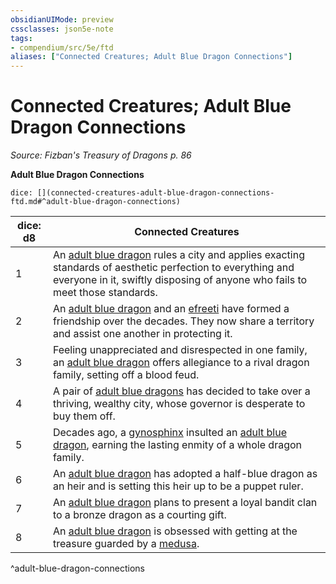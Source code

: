 ```yaml
---
obsidianUIMode: preview
cssclasses: json5e-note
tags:
- compendium/src/5e/ftd
aliases: ["Connected Creatures; Adult Blue Dragon Connections"]
---
```

# Connected Creatures; Adult Blue Dragon Connections
*Source: Fizban's Treasury of Dragons p. 86* 

**Adult Blue Dragon Connections**

`dice: [](connected-creatures-adult-blue-dragon-connections-ftd.md#^adult-blue-dragon-connections)`

| dice: d8 | Connected Creatures |
|----------|---------------------|
| 1 | An [adult blue dragon](/2-Mechanics/CLI/bestiary/dragon/adult-blue-dragon.md) rules a city and applies exacting standards of aesthetic perfection to everything and everyone in it, swiftly disposing of anyone who fails to meet those standards. |
| 2 | An [adult blue dragon](/2-Mechanics/CLI/bestiary/dragon/adult-blue-dragon.md) and an [efreeti](/2-Mechanics/CLI/bestiary/elemental/efreeti.md) have formed a friendship over the decades. They now share a territory and assist one another in protecting it. |
| 3 | Feeling unappreciated and disrespected in one family, an [adult blue dragon](/2-Mechanics/CLI/bestiary/dragon/adult-blue-dragon.md) offers allegiance to a rival dragon family, setting off a blood feud. |
| 4 | A pair of [adult blue dragons](/2-Mechanics/CLI/bestiary/dragon/adult-blue-dragon.md) has decided to take over a thriving, wealthy city, whose governor is desperate to buy them off. |
| 5 | Decades ago, a [gynosphinx](/2-Mechanics/CLI/bestiary/monstrosity/gynosphinx.md) insulted an [adult blue dragon](/2-Mechanics/CLI/bestiary/dragon/adult-blue-dragon.md), earning the lasting enmity of a whole dragon family. |
| 6 | An [adult blue dragon](/2-Mechanics/CLI/bestiary/dragon/adult-blue-dragon.md) has adopted a half-blue dragon as an heir and is setting this heir up to be a puppet ruler. |
| 7 | An [adult blue dragon](/2-Mechanics/CLI/bestiary/dragon/adult-blue-dragon.md) plans to present a loyal bandit clan to a bronze dragon as a courting gift. |
| 8 | An [adult blue dragon](/2-Mechanics/CLI/bestiary/dragon/adult-blue-dragon.md) is obsessed with getting at the treasure guarded by a [medusa](/2-Mechanics/CLI/bestiary/monstrosity/medusa.md). |
^adult-blue-dragon-connections